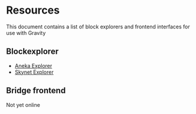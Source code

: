 # Resources

This document contains a list of block explorers and frontend interfaces for use with Gravity

## Blockexplorer

- [Aneka Explorer](https://gravity.testnet.aneka.io/)
- [Skynet Explorer](https://gravity-bridge.skynetexplorers.com/)

## Bridge frontend

Not yet online

